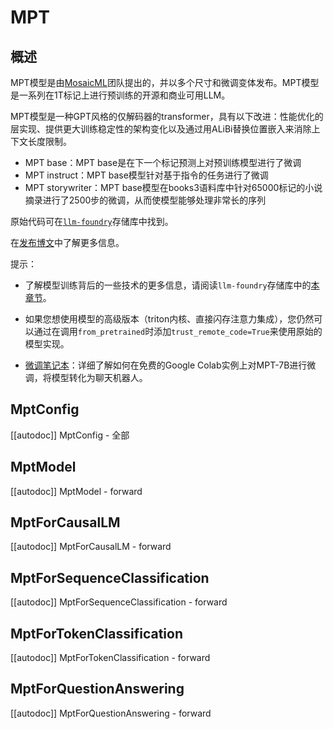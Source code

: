 <!--版权所有2023年HuggingFace团队。保留所有权利。

根据Apache许可证第2.0版（"许可证"）授权；除非遵守许可证，否则您不得使用此文件。您可以获取许可证的副本。

http://www.apache.org/licenses/LICENSE-2.0

除非适用法律要求或书面同意，根据许可证，分发的软件基于"原样"的基础上，没有任何形式的明示或暗示担保和条件。请参阅许可证以了解许可证下的特定语言、权限和限制。

⚠️请注意，此文件采用Markdown格式，但包含我们的文档构建器（类似于MDX）的特定语法，可能无法在您的Markdown查看器中正确呈现。-->

# MPT

## 概述

MPT模型是由[MosaicML](https://www.mosaicml.com/)团队提出的，并以多个尺寸和微调变体发布。MPT模型是一系列在1T标记上进行预训练的开源和商业可用LLM。

MPT模型是一种GPT风格的仅解码器的transformer，具有以下改进：性能优化的层实现、提供更大训练稳定性的架构变化以及通过用ALiBi替换位置嵌入来消除上下文长度限制。

- MPT base：MPT base是在下一个标记预测上对预训练模型进行了微调
- MPT instruct：MPT base模型针对基于指令的任务进行了微调
- MPT storywriter：MPT base模型在books3语料库中针对65000标记的小说摘录进行了2500步的微调，从而使模型能够处理非常长的序列

原始代码可在[`llm-foundry`](https://github.com/mosaicml/llm-foundry/tree/main)存储库中找到。

在[发布博文](https://www.mosaicml.com/blog/mpt-7b)中了解更多信息。

提示：

- 了解模型训练背后的一些技术的更多信息，请阅读`llm-foundry`存储库中的[本章节](https://github.com/mosaicml/llm-foundry/blob/main/TUTORIAL.md#faqs)。
- 如果您想使用模型的高级版本（triton内核、直接闪存注意力集成），您仍然可以通过在调用`from_pretrained`时添加`trust_remote_code=True`来使用原始的模型实现。

- [微调笔记本](https://colab.research.google.com/drive/1HCpQkLL7UXW8xJUJJ29X7QAeNJKO0frZ?usp=sharing)：详细了解如何在免费的Google Colab实例上对MPT-7B进行微调，将模型转化为聊天机器人。


## MptConfig

[[autodoc]] MptConfig
    - 全部

## MptModel

[[autodoc]] MptModel
    - forward

## MptForCausalLM

[[autodoc]] MptForCausalLM
    - forward

## MptForSequenceClassification

[[autodoc]] MptForSequenceClassification
    - forward

## MptForTokenClassification

[[autodoc]] MptForTokenClassification
    - forward

## MptForQuestionAnswering

[[autodoc]] MptForQuestionAnswering
    - forward